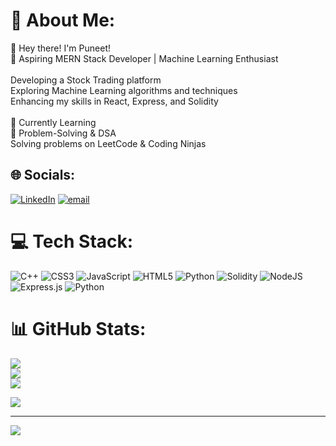 # 💫 About Me:
👋 Hey there! I'm Puneet!<br>🚀 Aspiring MERN Stack Developer | Machine Learning Enthusiast<br><br>Developing a Stock Trading platform<br>Exploring Machine Learning algorithms and techniques<br>Enhancing my skills in React, Express, and Solidity<br><br>🌱 Currently Learning<br>🧠 Problem-Solving & DSA<br>Solving problems on LeetCode & Coding Ninjas


## 🌐 Socials:
[![LinkedIn](https://img.shields.io/badge/LinkedIn-%230077B5.svg?logo=linkedin&logoColor=white)](https://linkedin.com/in/puneet-upadhayay) [![email](https://img.shields.io/badge/Email-D14836?logo=gmail&logoColor=white)](mailto:puneetupx@gmail.com) 

# 💻 Tech Stack:
![C++](https://img.shields.io/badge/c++-%2300599C.svg?style=for-the-badge&logo=c%2B%2B&logoColor=white) ![CSS3](https://img.shields.io/badge/css3-%231572B6.svg?style=for-the-badge&logo=css3&logoColor=white) ![JavaScript](https://img.shields.io/badge/javascript-%23323330.svg?style=for-the-badge&logo=javascript&logoColor=%23F7DF1E) ![HTML5](https://img.shields.io/badge/html5-%23E34F26.svg?style=for-the-badge&logo=html5&logoColor=white) ![Python](https://img.shields.io/badge/python-3670A0?style=for-the-badge&logo=python&logoColor=ffdd54) ![Solidity](https://img.shields.io/badge/Solidity-%23363636.svg?style=for-the-badge&logo=solidity&logoColor=white) ![NodeJS](https://img.shields.io/badge/node.js-6DA55F?style=for-the-badge&logo=node.js&logoColor=white) ![Express.js](https://img.shields.io/badge/express.js-%23404d59.svg?style=for-the-badge&logo=express&logoColor=%2361DAFB) ![Python](https://img.shields.io/badge/python-3670A0?style=for-the-badge&logo=python&logoColor=ffdd54)
# 📊 GitHub Stats:
![](https://github-readme-stats.vercel.app/api?username=crucioxd&theme=dark&hide_border=false&include_all_commits=false&count_private=false)<br/>
![](https://nirzak-streak-stats.vercel.app/?user=crucioxd&theme=dark&hide_border=false)<br/>
![](https://github-readme-stats.vercel.app/api/top-langs/?username=crucioxd&theme=dark&hide_border=false&include_all_commits=false&count_private=false&layout=compact)


![](https://quotes-github-readme.vercel.app/api?type=horizontal&theme=radical)

---
[![](https://visitcount.itsvg.in/api?id=crucioxd&icon=0&color=0)](https://visitcount.itsvg.in)

<!-- Proudly created with GPRM ( https://gprm.itsvg.in ) -->
